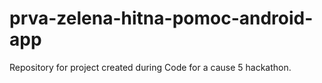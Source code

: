 # prva-zelena-hitna-pomoc-android-app
Repository for project created during Code for a cause 5 hackathon.
